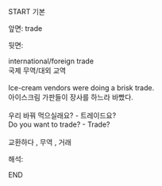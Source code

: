 START
기본

앞면:
trade


뒷면:
<div>international/foreign trade </div><div>국제 무역/대외 교역</div><div><br></div><div><div>Ice-cream vendors were doing a brisk trade. </div><div><div>아이스크림 가판들이 장사를 하느라 바빴다.</div></div></div><div><br></div><div><div><div>우리 바꿔 먹으실래요? - 트레이드요?</div></div><div><div>Do you want to trade? - Trade?</div></div></div><div><br></div><div>교환하다 , 무역 , 거래</div>


해석:

END
